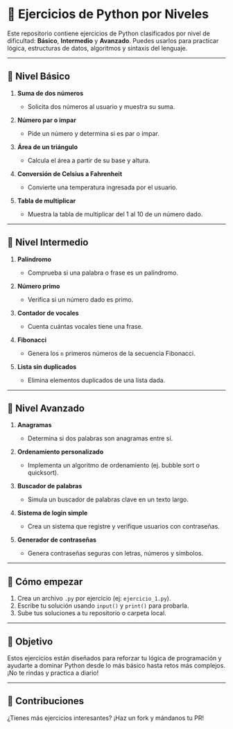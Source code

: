 # 🐍 Ejercicios de Python por Niveles

Este repositorio contiene ejercicios de Python clasificados por nivel de dificultad: **Básico**, **Intermedio** y **Avanzado**. Puedes usarlos para practicar lógica, estructuras de datos, algoritmos y sintaxis del lenguaje.

---

## 📘 Nivel Básico

1. **Suma de dos números**
   - Solicita dos números al usuario y muestra su suma.

2. **Número par o impar**
   - Pide un número y determina si es par o impar.

3. **Área de un triángulo**
   - Calcula el área a partir de su base y altura.

4. **Conversión de Celsius a Fahrenheit**
   - Convierte una temperatura ingresada por el usuario.

5. **Tabla de multiplicar**
   - Muestra la tabla de multiplicar del 1 al 10 de un número dado.

---

## 📙 Nivel Intermedio

1. **Palíndromo**
   - Comprueba si una palabra o frase es un palíndromo.

2. **Número primo**
   - Verifica si un número dado es primo.

3. **Contador de vocales**
   - Cuenta cuántas vocales tiene una frase.

4. **Fibonacci**
   - Genera los `n` primeros números de la secuencia Fibonacci.

5. **Lista sin duplicados**
   - Elimina elementos duplicados de una lista dada.

---

## 📕 Nivel Avanzado

1. **Anagramas**
   - Determina si dos palabras son anagramas entre sí.

2. **Ordenamiento personalizado**
   - Implementa un algoritmo de ordenamiento (ej. bubble sort o quicksort).

3. **Buscador de palabras**
   - Simula un buscador de palabras clave en un texto largo.

4. **Sistema de login simple**
   - Crea un sistema que registre y verifique usuarios con contraseñas.

5. **Generador de contraseñas**
   - Genera contraseñas seguras con letras, números y símbolos.

---

## 🧪 Cómo empezar

1. Crea un archivo `.py` por ejercicio (ej: `ejercicio_1.py`).
2. Escribe tu solución usando `input()` y `print()` para probarla.
3. Sube tus soluciones a tu repositorio o carpeta local.

---

## 🎯 Objetivo

Estos ejercicios están diseñados para reforzar tu lógica de programación y ayudarte a dominar Python desde lo más básico hasta retos más complejos. ¡No te rindas y practica a diario!

---

## 📩 Contribuciones

¿Tienes más ejercicios interesantes? ¡Haz un fork y mándanos tu PR!


